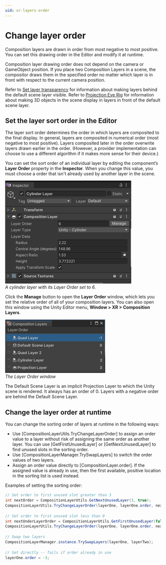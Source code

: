 ```yaml
---
uid: xr-layers-order
---
```


# Change layer order

Composition layers are drawn in order from most negative to most positive. You can set this drawing order in the Editor and modify it at runtime.

Composition layer drawing order does not depend on the camera or GameObject position. If you place two Composition Layers in a scene, the compositor draws them in the specified order no matter which layer is in front with respect to the current camera position.

Refer to [Set layer transparency](xref:xr-layers-transparency) for information about making layers behind the default scene layer visible. 
Refer to [Projection Eye Rig](xref:xr-layers-projection-eye-rig) for information about making 3D objects in the scene display in layers in front of the default scene layer.

<a name="sort-order"></a>
## Set the layer sort order in the Editor

The layer sort order determines the order in which layers are composited to the final display. In general, layers are composited in numerical order (most negative to most positive). Layers composited later in the order overwrite layers drawn earlier in the order. (However, a provider implementation can choose to use a different algorithm if it makes more sense for their device.)

You can set the sort order of an individual layer by editing the component’s __Layer Order__ property in the __Inspector__. When you change this value, you must choose a order that isn't already used by another layer in the scene.

![](images/Inspector_CompositionLayer.png)<br />*A cylinder layer with its _Layer Order_ set to 6.*

Click the __Manage__ button to open the __Layer Order__ window, which lets you set the relative order of all of your composition layers. You can also open this window using the Unity Editor menu, __Window > XR > Composition Layers__.

![](images/CompositionLayersWindow.png)<br />*The _Layer Order_ window*

The Default Scene Layer is an implicit Projection Layer to which the Unity scene is rendered. It always has an order of 0. Layers with a negative order are behind the Default Scene Layer. 

## Change the layer order at runtime

You can change the sorting order of layers at runtime in the following ways:

* Use [CompositionLayerUtils.TryChangeLayerOrder] to assign an order value to a layer without risk of assigning the same order as another layer. You can use [GetFirstUnusedLayer] or [GetNextUnusedLayer] to find unused slots in the sorting order.
* Use [CompositionLayerManager.TrySwapLayers] to switch the order values of two layers.
* Assign an order value directly to [CompositionLayer.order]. If the assigned value is already in use, then the first available, positive location in the sorting list is used instead.

Examples of setting the sorting order:

``` csharp
// Set order to first unused slot greater than 3
int nextOrder = CompositionLayerUtils.GetNextUnusedLayer(3, true);
CompositionLayerUtils.TryChangeLayerOrder(layerOne, layerOne.order, nextOrder);

// Set order to first unused slot less than 0
int nextUnderLayerOrder = CompositionLayerUtils.GetFirstUnusedLayer(false);
CompositionLayerUtils.TryChangeLayerOrder(layerOne, layerOne.order, nextUnderLayerOrder);

// Swap two layers
CompositionLayerManager.instance.TrySwapLayers(layerOne, layerTwo);

// Set directly -- fails if order already in use
layerOne.order = -3;
```
